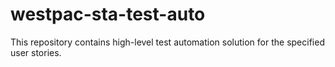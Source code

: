 # westpac-sta-test-auto
This repository contains high-level test automation solution for the specified user stories.
